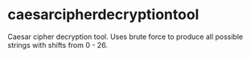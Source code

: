 # caesarcipherdecryptiontool
Caesar cipher decryption tool. Uses brute force to produce all possible strings with shifts from 0 - 26.
